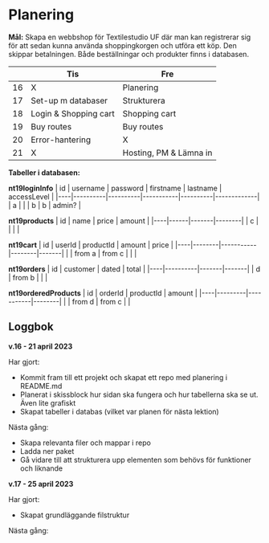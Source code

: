 # Planering

**Mål:** Skapa en webbshop för Textilestudio UF där man kan registrerar sig för att sedan kunna använda shoppingkorgen och utföra ett köp. Den skippar betalningen. Både beställningar och produkter finns i databasen. 


|    | Tis                    | Fre                      |
|----|------------------------|--------------------------|
| 16 | X                      | Planering                |
| 17 | Set-up m databaser     | Strukturera              |
| 18 | Login & Shopping cart  | Shopping cart            |
| 19 | Buy routes             | Buy routes               |
| 20 | Error-hantering        | X                        |
| 21 | X                      | Hosting, PM & Lämna in   |

**Tabeller i databasen:**

**nt19loginInfo**
| id | username | password | firstname | lastname | accessLevel |
|----|----------|----------|-----------|----------|-------------|
| a  |          |          | b         | b        | admin?      |

**nt19products**
| id | name | price | amount |
|----|------|-------|--------|
| c  |      |       |        |

**nt19cart**
| id | userId | productId | amount | price |
|----|--------|-----------|--------|-------|
|    | from a | from c    |        |       |

**nt19orders**
| id | customer | dated | total |
|----|----------|-------|-------|
| d  | from b   |       |       |

**nt19orderedProducts**
| id | orderId | productId | amount |
|----|---------|-----------|--------|
|    | from d  | from c    |        |

## Loggbok

**v.16 - 21 april 2023**

Har gjort:
- Kommit fram till ett projekt och skapat ett repo med planering i README.md
- Planerat i skissblock hur sidan ska fungera och hur tabellerna ska se ut. Även lite grafiskt
- Skapat tabeller i databas (vilket var planen för nästa lektion)

Nästa gång:
- Skapa relevanta filer och mappar i repo
- Ladda ner paket
- Gå vidare till att strukturera upp elementen som behövs för funktioner och liknande

**v.17 - 25 april 2023**

Har gjort:
- Skapat grundläggande filstruktur

Nästa gång: